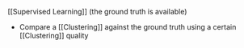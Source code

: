 [[Supervised Learning]] (the ground truth is available)
- Compare a [[Clustering]] against the ground truth using a certain [[Clustering]] quality 